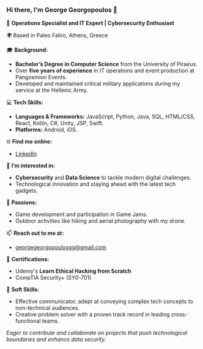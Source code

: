 ### Hi there, I'm George Georgopoulos 👋

🔭 **Operations Specialist and IT Expert | Cybersecurity Enthusiast**

🌍 Based in Paleo Faliro, Athens, Greece

🎓 **Background:**
- **Bachelor’s Degree in Computer Science** from the University of Piraeus.
- Over **five years of experience** in IT operations and event production at Pangosmion Events.
- Developed and maintained critical military applications during my service at the Hellenic Army.

💻 **Tech Skills:**
- **Languages & Frameworks:** JavaScript, Python, Java, SQL, HTML/CSS, React, Kotlin, C#, Unity, JSP, Swift.
- **Platforms:** Android, iOS.

🌐 **Find me online:**
- [LinkedIn](https://www.linkedin.com/in/georgesavvasgeorgopoulos/)

👀 **I’m interested in:**
- **Cybersecurity** and **Data Science** to tackle modern digital challenges.
- Technological innovation and staying ahead with the latest tech gadgets.

🚀 **Passions:**
- Game development and participation in Game Jams.
- Outdoor activities like hiking and aerial photography with my drone.

📫 **Reach out to me at:**
- georgegeorgopoulosgg@gmail.com

🔐 **Certifications:**
- Udemy's **Learn Ethical Hacking from Scratch**
- CompTIA Security+ (SY0-701)

👥 **Soft Skills:**
- Effective communicator, adept at conveying complex tech concepts to non-technical audiences.
- Creative problem solver with a proven track record in leading cross-functional teams.

*Eager to contribute and collaborate on projects that push technological boundaries and enhance data security.*
